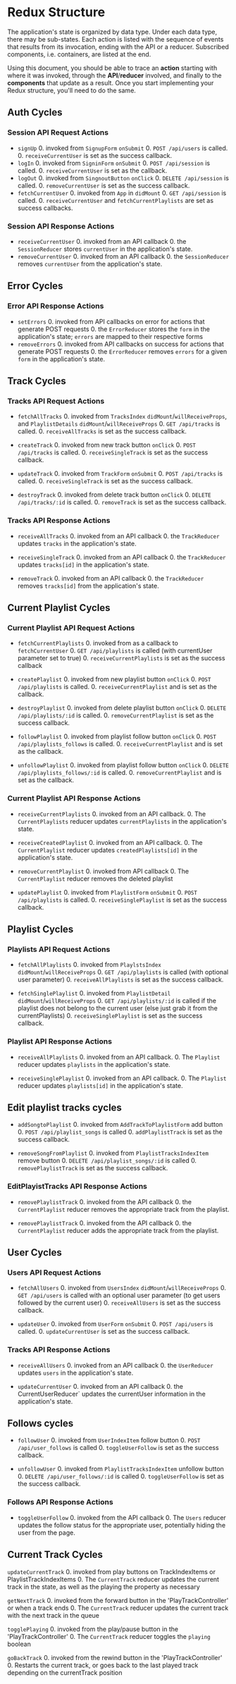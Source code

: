 # Redux Structure

The application's state is organized by data type. Under each data type, there
may be sub-states. Each action is listed with the sequence of events that
results from its invocation, ending with the API or a reducer. Subscribed
components, i.e. containers, are listed at the end.

Using this document, you should be able to trace an **action** starting with
where it was invoked, through the **API**/**reducer** involved, and finally to
the **components** that update as a result. Once you start implementing your
Redux structure, you'll need to do the same.

## Auth Cycles

### Session API Request Actions

* `signUp`
  0. invoked from `SignupForm` `onSubmit`
  0. `POST /api/users` is called.
  0. `receiveCurrentUser` is set as the success callback.
* `logIn`
  0. invoked from `SigninForm` `onSubmit`
  0. `POST /api/session` is called.
  0. `receiveCurrentUser` is set as the callback.
* `logOut`
  0. invoked from `SingnoutButton` `onClick`
  0. `DELETE /api/session` is called.
  0. `removeCurrentUser` is set as the success callback.
* `fetchCurrentUser`
  0. invoked from `App` in `didMount`
  0. `GET /api/session` is called.
  0. `receiveCurrentUser` and `fetchCurrentPlaylists` are set as success callbacks.

### Session API Response Actions

* `receiveCurrentUser`
  0. invoked from an API callback
  0. the `SessionReducer` stores `currentUser` in the application's state.
* `removeCurrentUser`
  0. invoked from an API callback
  0. the `SessionReducer` removes `currentUser` from the application's state.

## Error Cycles

### Error API Response Actions
* `setErrors`
  0. invoked from API callbacks on error for actions that generate POST requests
  0. the `ErrorReducer` stores the `form` in the application's state; `errors` are mapped to their respective forms
* `removeErrors`
  0. invoked from API callbacks on success for actions that generate POST requests
  0. the `ErrorReducer` removes `errors` for a given `form` in the application's state.

## Track Cycles

### Tracks API Request Actions

* `fetchAllTracks`
  0. invoked from `TracksIndex` `didMount`/`willReceiveProps`, and `PlaylistDetails` `didMount`/`willReceiveProps`
  0. `GET /api/tracks` is called.
  0. `receiveAllTracks` is set as the success callback.

* `createTrack`
  0. invoked from new track button `onClick`
  0. `POST /api/tracks` is called.
  0. `receiveSingleTrack` is set as the success callback.

* `updateTrack`
  0. invoked from `TrackForm` `onSubmit`
  0. `POST /api/tracks` is called.
  0. `receiveSingleTrack` is set as the success callback.

* `destroyTrack`
  0. invoked from delete track button `onClick`
  0. `DELETE /api/tracks/:id` is called.
  0. `removeTrack` is set as the success callback.

### Tracks API Response Actions

* `receiveAllTracks`
  0. invoked from an API callback
  0. the `TrackReducer` updates `tracks` in the application's state.

* `receiveSingleTrack`
  0. invoked from an API callback
  0. the `TrackReducer` updates `tracks[id]` in the application's state.

* `removeTrack`
  0. invoked from an API callback
  0. the `TrackReducer` removes `tracks[id]` from the application's state.

## Current Playlist Cycles
### Current Playlist API Request Actions

* `fetchCurrentPlaylists`
  0. invoked from as a callback to `fetchCurrentUser`
  0. `GET /api/playlists` is called (with currentUser parameter set to true)
  0. `receiveCurrentPlaylists` is set as the success callback

* `createPlaylist`
  0. invoked from new playlist button `onClick`
  0. `POST /api/playlists` is called.
  0. `receiveCurrentPlaylist` and is set as the callback.

* `destroyPlaylist`
  0. invoked from delete playlist button `onClick`
  0. `DELETE /api/playlists/:id` is called.
  0. `removeCurrentPlaylist` is set as the success callback.

* `followPlaylist`
  0. invoked from playlist follow button `onClick`
  0. `POST /api/playlists_follows` is called.
  0. `receiveCurrentPlaylist` and is set as the callback.

* `unfollowPlaylist`
  0. invoked from playlist follow button `onClick`
  0. `DELETE /api/playlists_follows/:id` is called.
  0. `removeCurrentPlaylist` and is set as the callback.

### Current Playlist API Response Actions

* `receiveCurrentPlaylists`
  0. invoked from an API callback.
  0. The `CurrentPlaylists` reducer updates `currentPlaylists` in the application's state.

* `receiveCreatedPlaylist`
  0. invoked from an API callback.
  0. The `CurrentPlaylist` reducer updates `createdPlaylists[id]` in the application's state.

* `removeCurrentPlaylist`
  0. invoked from API callback
  0. The `CurrentPlaylist` reducer removes the deleted playlist

* `updatePlaylist`
  0. invoked from `PlaylistForm` `onSubmit`
  0. `POST /api/playlists` is called.
  0. `receiveSinglePlaylist` is set as the success callback.

## Playlist Cycles
### Playlists API Request Actions

* `fetchAllPlaylists`
  0. invoked from `PlaylstsIndex` `didMount`/`willReceiveProps`
  0. `GET /api/playlists` is called (with optional user parameter)
  0. `receiveAllPlaylists` is set as the success callback.

* `fetchSinglePlaylist`
  0.  invoked from `PlaylistDetail` `didMount`/`willReceiveProps`
  0. `GET /api/playlists/:id` is called if the playlist does not belong to the current user (else just grab it from  the currentPlaylists)
  0. `receiveSinglePlaylist` is set as the success callback.


### Playlist API Response Actions

* `receiveAllPlaylists`
  0. invoked from an API callback.
  0. The `Playlist` reducer updates `playlists` in the application's state.

* `receiveSinglePlaylist`
  0. invoked from an API callback.
  0. The `Playlist` reducer updates `playlists[id]` in the application's state.

## Edit playlist tracks cycles

* `addSongtoPlaylist`
  0. invoked from `AddTrackToPlaylistForm` add button
  0. `POST /api/playlist_songs` is called
  0. `addPlaylistTrack` is set as the success callback.

* `removeSongFromPlaylist`
  0. invoked from `PlaylistTracksIndexItem` remove button
  0. `DELETE /api/playlist_songs/:id` is called
  0. `removePlaylistTrack` is set as the success callback.

### EditPlayistTracks API Response Actions

* `removePlaylistTrack`
  0. invoked from the API callback
  0. the `CurrentPlaylist` reducer removes the appropriate track from the playlist.

* `removePlaylistTrack`
  0. invoked from the API callback
  0. the `CurrentPlaylist` reducer adds the appropriate track from the playlist.

## User Cycles

### Users API Request Actions

* `fetchAllUsers`
  0. invoked from `UsersIndex` `didMount`/`willReceiveProps`
  0. `GET /api/users` is called with an optional user parameter (to get users followed by the current user)
  0. `receiveAllUsers` is set as the success callback.

* `updateUser`
  0. invoked from `UserForm` `onSubmit`
  0. `POST /api/users` is called.
  0. `updateCurrentUser` is set as the success callback.

### Tracks API Response Actions

* `receiveAllUsers`
  0. invoked from an API callback
  0. the `UserReducer` updates `users` in the application's state.

* `updateCurrentUser`
  0. invoked from an API callback
  0. the CurrentUserReducer` updates the currentUser information in the application's state.

## Follows cycles

* `followUser`
  0. invoked from `UserIndexItem` follow button
  0. `POST /api/user_follows` is called
  0. `toggleUserFollow` is set as the success callback.

* `unfollowUser`
  0. invoked from `PlaylistTracksIndexItem` unfollow button
  0. `DELETE /api/user_follows/:id` is called
  0. `toggleUserFollow` is set as the success callback.

### Follows API Response Actions

* `toggleUserFollow`
  0. invoked from the API callback
  0. The `Users` reducer updates the follow status for the appropriate user, potentially hiding the user from the page.

## Current Track Cycles

`updateCurrentTrack`
  0. invoked from play buttons on TrackIndexItems or PlaylistTrackIndexItems
  0. The `CurrentTrack` reducer updates the current track in the state, as well as the playing the property as necessary

`getNextTrack`
  0. invoked from the forward button in the 'PlayTrackController' or when a track ends
  0. The `CurrentTrack` reducer updates the current track with the next track in the queue

`togglePlaying`
  0. invoked from the play/pause button in the 'PlayTrackController'
  0. The `CurrentTrack` reducer toggles the `playing` boolean

`goBackTrack`
  0. invoked from the rewind button in the 'PlayTrackController'
  0. Restarts the current track, or goes back to the last played track depending on the currentTrack position
